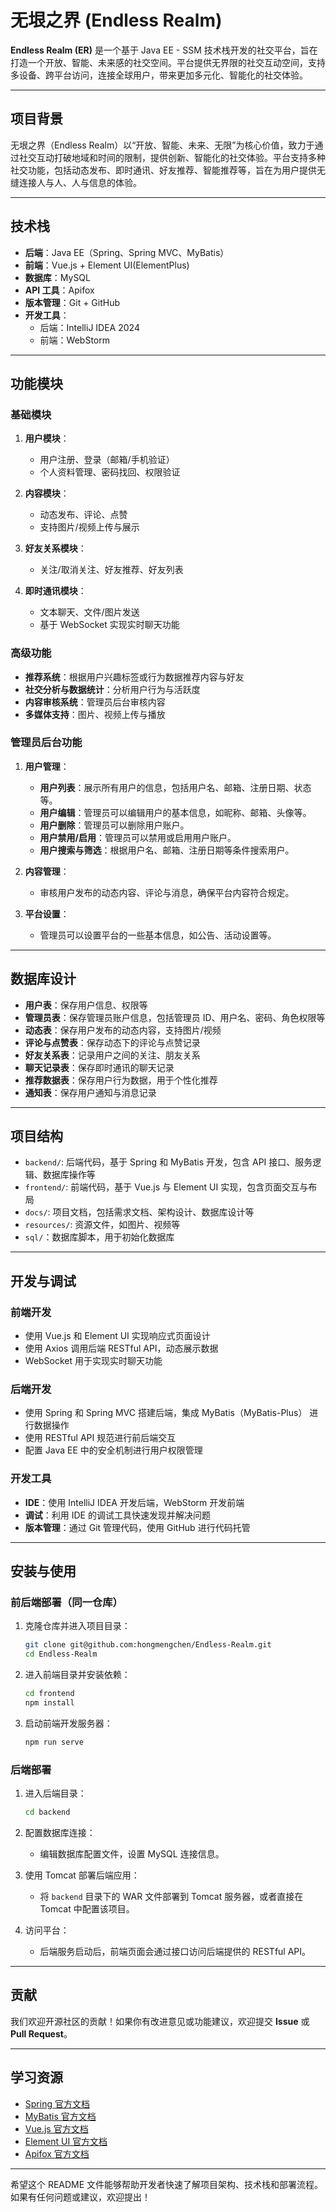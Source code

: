 # 无垠之界 (Endless Realm)

**Endless Realm (ER)** 是一个基于 Java EE - SSM 技术栈开发的社交平台，旨在打造一个开放、智能、未来感的社交空间。平台提供无界限的社交互动空间，支持多设备、跨平台访问，连接全球用户，带来更加多元化、智能化的社交体验。

---

## 项目背景

无垠之界（Endless Realm）以“开放、智能、未来、无限”为核心价值，致力于通过社交互动打破地域和时间的限制，提供创新、智能化的社交体验。平台支持多种社交功能，包括动态发布、即时通讯、好友推荐、智能推荐等，旨在为用户提供无缝连接人与人、人与信息的体验。

---

## 技术栈

- **后端**：Java EE（Spring、Spring MVC、MyBatis）
- **前端**：Vue.js + Element UI(ElementPlus)
- **数据库**：MySQL
- **API 工具**：Apifox
- **版本管理**：Git + GitHub
- **开发工具**：
  - 后端：IntelliJ IDEA 2024
  - 前端：WebStorm

---

## 功能模块

### 基础模块

1. **用户模块**：
   - 用户注册、登录（邮箱/手机验证）
   - 个人资料管理、密码找回、权限验证

2. **内容模块**：
   - 动态发布、评论、点赞
   - 支持图片/视频上传与展示

3. **好友关系模块**：
   - 关注/取消关注、好友推荐、好友列表

4. **即时通讯模块**：
   - 文本聊天、文件/图片发送
   - 基于 WebSocket 实现实时聊天功能

### 高级功能

- **推荐系统**：根据用户兴趣标签或行为数据推荐内容与好友
- **社交分析与数据统计**：分析用户行为与活跃度
- **内容审核系统**：管理员后台审核内容
- **多媒体支持**：图片、视频上传与播放

### 管理员后台功能

1. **用户管理**：
   - **用户列表**：展示所有用户的信息，包括用户名、邮箱、注册日期、状态等。
   - **用户编辑**：管理员可以编辑用户的基本信息，如昵称、邮箱、头像等。
   - **用户删除**：管理员可以删除用户账户。
   - **用户禁用/启用**：管理员可以禁用或启用用户账户。
   - **用户搜索与筛选**：根据用户名、邮箱、注册日期等条件搜索用户。

2. **内容管理**：
   - 审核用户发布的动态内容、评论与消息，确保平台内容符合规定。

3. **平台设置**：
   - 管理员可以设置平台的一些基本信息，如公告、活动设置等。

---

## 数据库设计

- **用户表**：保存用户信息、权限等
- **管理员表**：保存管理员账户信息，包括管理员 ID、用户名、密码、角色权限等
- **动态表**：保存用户发布的动态内容，支持图片/视频
- **评论与点赞表**：保存动态下的评论与点赞记录
- **好友关系表**：记录用户之间的关注、朋友关系
- **聊天记录表**：保存即时通讯的聊天记录
- **推荐数据表**：保存用户行为数据，用于个性化推荐
- **通知表**：保存用户通知与消息记录

---

## 项目结构

- `backend/`: 后端代码，基于 Spring 和 MyBatis 开发，包含 API 接口、服务逻辑、数据库操作等
- `frontend/`: 前端代码，基于 Vue.js 与 Element UI 实现，包含页面交互与布局
- `docs/`: 项目文档，包括需求文档、架构设计、数据库设计等
- `resources/`: 资源文件，如图片、视频等
- `sql/`：数据库脚本，用于初始化数据库

---

## 开发与调试

### 前端开发

- 使用 Vue.js 和 Element UI 实现响应式页面设计
- 使用 Axios 调用后端 RESTful API，动态展示数据
- WebSocket 用于实现实时聊天功能

### 后端开发

- 使用 Spring 和 Spring MVC 搭建后端，集成 MyBatis（MyBatis-Plus） 进行数据操作
- 使用 RESTful API 规范进行前后端交互
- 配置 Java EE 中的安全机制进行用户权限管理

### 开发工具

- **IDE**：使用 IntelliJ IDEA 开发后端，WebStorm 开发前端
- **调试**：利用 IDE 的调试工具快速发现并解决问题
- **版本管理**：通过 Git 管理代码，使用 GitHub 进行代码托管

---

## 安装与使用

### 前后端部署（同一仓库）

1. 克隆仓库并进入项目目录：
   ```bash
   git clone git@github.com:hongmengchen/Endless-Realm.git
   cd Endless-Realm
   ```

2. 进入前端目录并安装依赖：
   ```bash
   cd frontend
   npm install
   ```

3. 启动前端开发服务器：
   ```bash
   npm run serve
   ```

### 后端部署

1. 进入后端目录：
   ```bash
   cd backend
   ```

2. 配置数据库连接：
   - 编辑数据库配置文件，设置 MySQL 连接信息。

3. 使用 Tomcat 部署后端应用：
   - 将 `backend` 目录下的 WAR 文件部署到 Tomcat 服务器，或者直接在 Tomcat 中配置该项目。

4. 访问平台：
   - 后端服务启动后，前端页面会通过接口访问后端提供的 RESTful API。

---

## 贡献

我们欢迎开源社区的贡献！如果你有改进意见或功能建议，欢迎提交 **Issue** 或 **Pull Request**。

---

## 学习资源

- [Spring 官方文档](https://docs.spring.io/spring-framework/docs/current/reference/html/web.html)
- [MyBatis 官方文档](https://mybatis.org)
- [Vue.js 官方文档](https://vuejs.org)
- [Element UI 官方文档](https://element.eleme.io)
- [Apifox 官方文档](https://www.apifox.cn)

---

希望这个 README 文件能够帮助开发者快速了解项目架构、技术栈和部署流程。如果有任何问题或建议，欢迎提出！